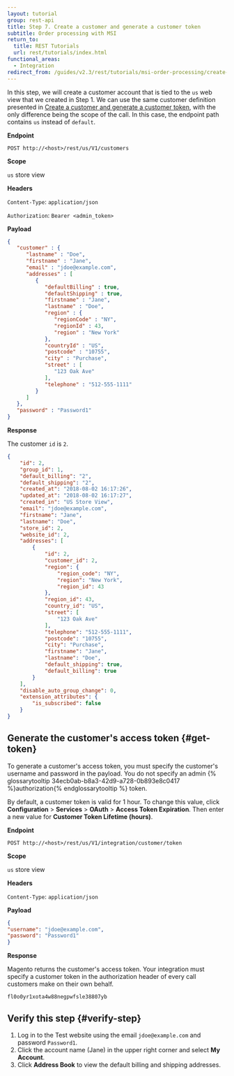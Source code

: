 ```yaml
---
layout: tutorial
group: rest-api
title: Step 7. Create a customer and generate a customer token
subtitle: Order processing with MSI
return_to:
  title: REST Tutorials
  url: rest/tutorials/index.html
functional_areas:
  - Integration
redirect_from: /guides/v2.3/rest/tutorials/msi-order-processing/create-customer.html
---
```


In this step, we will create a customer account that is tied to the `us` web view that we created in Step 1. We can use the same customer definition presented in [Create a customer and generate a customer token]({{page.baseurl}}/rest/tutorials/prerequisite-tasks/create-customer.html), with the only difference being the scope of the call. In this case, the endpoint path contains `us` instead of `default`.

**Endpoint**

`POST http://<host>/rest/us/V1/customers`

**Scope**

`us` store view

**Headers**

`Content-Type`: `application/json`

`Authorization`: `Bearer <admin_token>`

**Payload**

```json
{
   "customer" : {
      "lastname" : "Doe",
      "firstname" : "Jane",
      "email" : "jdoe@example.com",
      "addresses" : [
         {
            "defaultBilling" : true,
            "defaultShipping" : true,
            "firstname" : "Jane",
            "lastname" : "Doe",
            "region" : {
               "regionCode" : "NY",
               "regionId" : 43,
               "region" : "New York"
            },
            "countryId" : "US",
            "postcode" : "10755",
            "city" : "Purchase",
            "street" : [
               "123 Oak Ave"
            ],
            "telephone" : "512-555-1111"
         }
      ]
   },
   "password" : "Password1"
}
```

**Response**

The customer `id` is `2`.

```json
{
    "id": 2,
    "group_id": 1,
    "default_billing": "2",
    "default_shipping": "2",
    "created_at": "2018-08-02 16:17:26",
    "updated_at": "2018-08-02 16:17:27",
    "created_in": "US Store View",
    "email": "jdoe@example.com",
    "firstname": "Jane",
    "lastname": "Doe",
    "store_id": 2,
    "website_id": 2,
    "addresses": [
        {
            "id": 2,
            "customer_id": 2,
            "region": {
                "region_code": "NY",
                "region": "New York",
                "region_id": 43
            },
            "region_id": 43,
            "country_id": "US",
            "street": [
                "123 Oak Ave"
            ],
            "telephone": "512-555-1111",
            "postcode": "10755",
            "city": "Purchase",
            "firstname": "Jane",
            "lastname": "Doe",
            "default_shipping": true,
            "default_billing": true
        }
    ],
    "disable_auto_group_change": 0,
    "extension_attributes": {
        "is_subscribed": false
    }
}
```

## Generate the customer's access token {#get-token}

To generate a customer's access token, you must specify the customer's username and password in the payload. You do not specify an admin {% glossarytooltip 34ecb0ab-b8a3-42d9-a728-0b893e8c0417 %}authorization{% endglossarytooltip %} token.

By default, a customer token is valid for 1 hour. To change this value, click **Configuration** > **Services** > **OAuth** > **Access Token Expiration**. Then enter a new value for **Customer Token Lifetime (hours)**.

**Endpoint**

`POST http://<host>/rest/us/V1/integration/customer/token`

**Scope**

`us` store view

**Headers**

`Content-Type`: `application/json`

**Payload**

```json
{
"username": "jdoe@example.com",
"password": "Password1"
}
```

**Response**

Magento returns the customer's access token. Your integration must specify a customer token in the authorization header of every call customers make on their own behalf.

`fl0o0yr1xota4w88negpwfsle38807yb`

## Verify this step {#verify-step}

1. Log in to the Test website using the email `jdoe@example.com` and password `Password1`.
2. Click the account name (Jane) in the upper right corner and select **My Account**.
3. Click **Address Book** to view the default billing and shipping addresses.

